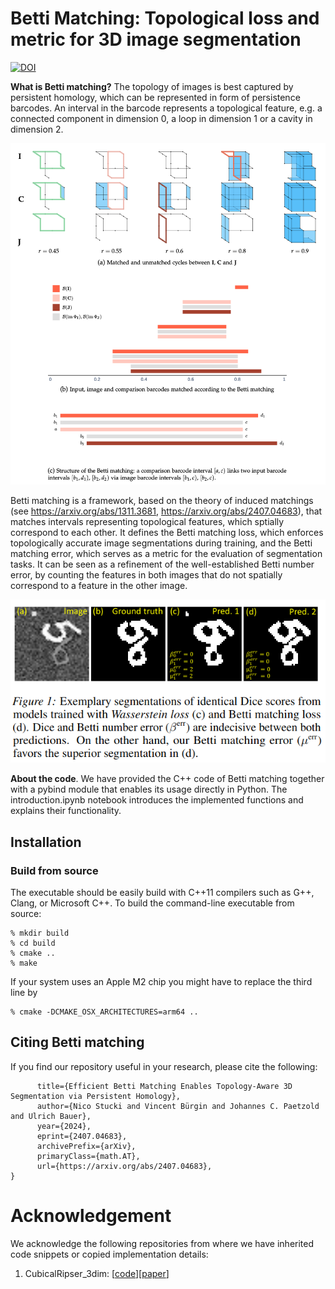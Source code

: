 **Betti Matching**: Topological loss and metric for 3D image segmentation
========

[![DOI](https://img.shields.io/badge/arXiv-https%3A%2F%2Fdoi.org%2F10.48550%2FarXiv.2203.10202-B31B1B)](https://arxiv.org/abs/2407.04683)

**What is Betti matching?** The topology of images is best captured by persistent homology, which can be represented in form of persistence barcodes. An interval in the barcode represents a topological feature, e.g. a connected component in dimension 0, a loop in dimension 1 or a cavity in dimension 2.

![Betti_matching](.github/Betti-matching.png "Betti matching")

Betti matching is a framework, based on the theory of induced matchings (see https://arxiv.org/abs/1311.3681, https://arxiv.org/abs/2407.04683), that matches intervals representing topological features, which sptially correspond to each other. It defines the Betti matching loss, which enforces topologically accurate image segmentations during training, and the Betti matching error, which serves as a metric for the evaluation of segmentation tasks. It can be seen as a refinement of the well-established Betti number error, by counting the features in both images that do not spatially correspond to a feature in the other image.

![Betti_matching_performance](.github/Betti-matching-error.png "Betti matching performance")

**About the code**. We have provided the C++ code of Betti matching together with a pybind module that enables its usage directly in Python. The introduction.ipynb notebook introduces the implemented functions and explains their functionality.


## Installation

### Build from source
The executable should be easily build with C++11 compilers such as G++, Clang, or Microsoft C++.
To build the command-line executable from source:
	
	% mkdir build
    % cd build
    % cmake ..
    % make

If your system uses an Apple M2 chip you might have to replace the third line by

	% cmake -DCMAKE_OSX_ARCHITECTURES=arm64 ..



## Citing Betti matching
If you find our repository useful in your research, please cite the following:
```@misc{stucki2024efficientbettimatchingenables,
      title={Efficient Betti Matching Enables Topology-Aware 3D Segmentation via Persistent Homology}, 
      author={Nico Stucki and Vincent Bürgin and Johannes C. Paetzold and Ulrich Bauer},
      year={2024},
      eprint={2407.04683},
      archivePrefix={arXiv},
      primaryClass={math.AT},
      url={https://arxiv.org/abs/2407.04683}, 
}
```

<!-- # License
-->

# Acknowledgement
We acknowledge the following repositories from where we have inherited code snippets or copied implementation details:

1. CubicalRipser_3dim: [[code](https://github.com/shizuo-kaji/CubicalRipser_3dim)][[paper](https://arxiv.org/abs/2005.12692)]

<!-- # Contributing
We actively welcome your pull requests! Please see [CONTRIBUTING.md](.github/CONTRIBUTING.md) and [CODE_OF_CONDUCT.md](.github/CODE_OF_CONDUCT.md) for more info. -->